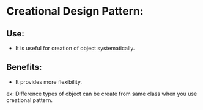 # Creational Design Pattern:
Use:
------
* It is useful for creation of object systematically.

Benefits:
-----------
* It provides more flexibility.

ex: Difference types of object can be create from same class when you use creational pattern.
